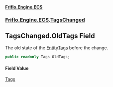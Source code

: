 #### [Friflo.Engine.ECS](index.md#'index')
### [Friflo.Engine.ECS](Friflo.Engine.ECS.md#'Friflo.Engine.ECS').[TagsChanged](TagsChanged.md#'Friflo.Engine.ECS.TagsChanged')

## TagsChanged.OldTags Field

The old state of the [Entity](TagsChanged.Entity.md#'Friflo.Engine.ECS.TagsChanged.Entity')[Tags](Entity.Tags.md#'Friflo.Engine.ECS.Entity.Tags') before the change.

```csharp
public readonly Tags OldTags;
```

#### Field Value
[Tags](Tags.md#'Friflo.Engine.ECS.Tags')